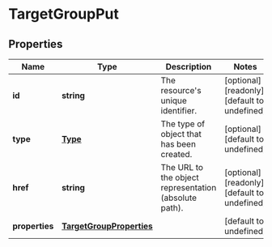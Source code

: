 # TargetGroupPut

## Properties
| Name | Type | Description | Notes |
| ------------ | ------------- | ------------- | ------------- |
| **id** | **string** | The resource\'s unique identifier. | [optional] [readonly] [default to undefined] |
| **type** | [**Type**](Type.md) | The type of object that has been created. | [optional] [default to undefined] |
| **href** | **string** | The URL to the object representation (absolute path). | [optional] [readonly] [default to undefined] |
| **properties** | [**TargetGroupProperties**](TargetGroupProperties.md) |  | [default to undefined] |


